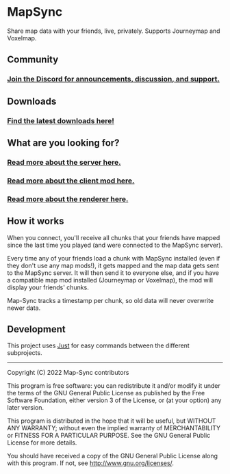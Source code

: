 # MapSync

Share map data with your friends, live, privately.
Supports Journeymap and Voxelmap.

## Community

### [Join the Discord for announcements, discussion, and support.](https://discord.gg/khMPvWjnKt)

## Downloads

### [Find the latest downloads here!](https://github.com/Protonull/MapSync/releases/latest)
## What are you looking for?

### [Read more about the server here.](https://github.com/Protonull/MapSync/blob/stable/server/README.md)

### [Read more about the client mod here.](https://github.com/Protonull/MapSync/blob/stable/mod/README.md)

### [Read more about the renderer here.](https://github.com/Protonull/MapSync/blob/stable/mod/README.md)

## How it works

When you connect, you'll receive all chunks that your friends have mapped since the last time you played (and were connected to the MapSync server).

Every time any of your friends load a chunk with MapSync installed (even if they don't use any map mods!), it gets mapped and the map data gets sent to the MapSync server. It will then send it to everyone else, and if you have a compatible map mod installed (Journeymap or Voxelmap), the mod will display your friends' chunks.

Map-Sync tracks a timestamp per chunk, so old data will never overwrite newer data.

## Development

This project uses [Just](https://github.com/casey/just) for easy commands between the different subprojects.

---

Copyright (C) 2022 Map-Sync contributors

This program is free software: you can redistribute it and/or modify
it under the terms of the GNU General Public License as published by
the Free Software Foundation, either version 3 of the License, or
(at your option) any later version.

This program is distributed in the hope that it will be useful,
but WITHOUT ANY WARRANTY; without even the implied warranty of
MERCHANTABILITY or FITNESS FOR A PARTICULAR PURPOSE. See the
GNU General Public License for more details.

You should have received a copy of the GNU General Public License
along with this program. If not, see <http://www.gnu.org/licenses/>.
